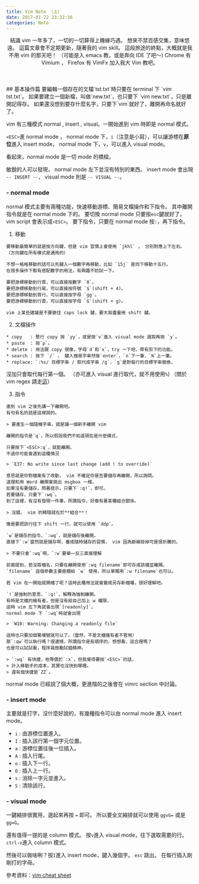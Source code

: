 ```yaml
---
title: Vim Note （上）
date: 2017-01-22 23:32:56
categories: Note
---
```

<center>
結識 vim 一年多了，一切的一切算得上機緣巧遇。
想來不禁百感交集，意味悠遠。
這篇文章會不定期更新，隨著我的 vim skill。
這段旅途的終點，大概就是我不用 vim 的那天吧！
（可能是入 emacs 教，或是奔向 IDE 了吧～)
Chrome 有 Vimium ， Firefox 有 VimFx 加入我大 Vim 教吧。
</center>
<!-- more --><br><br><br>
## 基本操作篇
要編輯一個存在的文檔`tst.txt`時只要在 terminal 下 `vim tst.txt`。
如果要建立一個新檔，叫做`new.txt`，也只要下 `vim new.txt`，只是離開記得存。
如果還沒想到要存什麼名字，只要下`vim`就好了，離開再命名就好了。

vim 有三種模式 normal , insert , visual。一開始進到 vim 時即是 normal 模式。

`<ESC>`進 normal mode ，
normal mode 下，`i`（注意是小寫），可以讓游標在**原位**進入 insert mode，
normal mode 下，`v`，可以進入 visual mode。

看起來，normal mode 是一切 mode 的橋樑。

敏銳的人可以發現， normal mode 左下並沒有特別的東西。
insert mode 會出現 `-- INSERT --`， visual mode 則是 `-- VISUAL --`。

### - normal mode
normal 模式主要有兩種功能，快速移動游標、簡易文檔操作和下指令。
其中離開指令就是在 normal mode 下的。
要切換 normal mode 只要按`esc`鍵就好了，vim script 會表示成`<ESC>`。
要下指令，只要在 normal mode 按`:`，再下指令。

  1. 移動

    要移動最簡單的就是按方向鍵，但是 vim 習慣上會使用 `jkhl` ， 分別對應上下左右。
    （方向鍵在所有模式是通用的）

    不想一格格移動的話可以先鍵入一個數字再移動，比如 `15j` 是向下移動十五行。
    在很多操作下都有搭配數字的用法，有興趣不妨試一下。

    要把游標移動到行首，可以直接按數字 `0`。
    要把游標移動到行尾，可以直接按符號 `$`(shift + 4)。
    要把游標移動到首行，可以直接按字母 `gg`。
    要把游標移動到行首，可以直接按字母 `G`(shift + g)。

    vim 上某些建議是不要鎖住 caps lock 鍵，要大寫盡量用 shift 鍵。

  2. 文檔操作

    * copy   : 整行 copy 按 `yy`，或是按`v`進入 visual mode 選取再按 `y`。
    * paste  : 按`p`。
    * delete : 用法跟 copy 很像，字母`d`和`x`，try 一下吧，帶有剪下的功能。
    * search : 按下 `/` ， 鍵入搜尋字串然後`enter`，`n`下一筆，`N`上一筆。
    * replace: `:%s/ 目標字串 / 取代成字串 /g`，`g`是對每行的目標字串替換，
沒加只會取代每行第一個。 （亦可進入 visual 進行取代，就不用使用`%`)
        （關於 vim regex 請走[這](http://vimregex.com/)）

  3. 指令

    進到 vim 之後先講一下離開吧。
    有句有名的話是這樣說的。

    > 要產生一個隨機字串，就是讓一個新手離開 vim

    離開的指令是`q`，所以假設我們不知道現在是什麼模式，

    只要按下`<ESC>:q`，就能離開。
    不過你可能會遇到這種情況

    > `E37: No write since last change (add ! to override)`

    意思就是你對檔案有了改動， vim 不確定你是否要儲存再離開，所以詢問。
    道理和用 Word 離開會跳出 msgbox 一樣。
    如果沒有要儲存，照著提示，只要下`:q!`，即可。
    若要儲存，只要下`:wq`。
    到了這裡，有沒有發現一件事，所謂指令，好像有著某種組合關係。

    > 沒錯， vim 的精隨就在於**組合**！

    像是要把該行往下 shift 一行，就可以使用 `ddp`。

    `w`是儲存的指令，`:wq`，就是儲存後離開。
    直接下`:w`當然就是儲存啊，養成隨時儲存的習慣， vim 因為斷線掛掉可是很折騰的。

    > 不要只會`:wq`啊，`:w`要舉一反三直接理解

    前面提到，若沒取檔名，只要在離開使用`:wq filename`即可存成該檔並離開。
    `filename` 這個參數主要是餵給 `w` 使用，所以單獨用`:w filename`也可以。

    若 vim 在一開始就開檔了呢？這時此種用法就會變成另存新檔囉，很好理解吧。

    `!`是強制的意思，`:q!`，解釋為強制離開。
    有時是文檔的擁有者，但是沒有給自己加上 w 權限，
    這時 vim 左下角就會出現`[readonly]`。
    normal mode 下 `:wq`時就會出現

    > `W10: Warning: Changing a readonly file`

    這時也只要加個驚嘆號就可以了。（當然，不是文檔擁有者不管用）
    那`:qw`可以執行嗎？很遺憾，所謂指令是有順序的，想想看，這合理嗎？
    也是可以試試看，程序員鼓勵試錯精神。

    > `:wq` 有快捷，他等價於`:x`，但我覺得要按`<ESC>`的話，
    > 計入移動手的成本，其實也沒快到哪裡。
    > 還有個快捷是`ZZ`。

normal mode 已經說了個大概，更進階的之後會在 vimrc section 中討論。

### - insert mode

主要就是打字，沒什麼好說的，有幾種指令可以由 normal mode 進入 insert mode。

  * `i` : 由游標位置進入。
  * `I` : 插入該行第一個字元位置。
  * `a` : 游標位置往後一位插入。
  * `A` : 插入行尾。
  * `o` : 插入下一行。
  * `O` : 插入上一行。
  * `s` : 消除一字元並進入。
  * `S` : 清除該行。

### - visual mode

  一鍵縮排很實用，選起來再按 `=` 即可。
  所以要全文縮排就可以使用 `ggvG=` 或是 `gg=G`。

  還有值得一提的是 column 模式。
  按`v`進入 visual mode，往下選取需要的行。
  `ctrl-v`進入 column 模式。

  然後可以做啥咧？按`I`進入 insert mode，鍵入幾個字。
  `esc` 跳出。
  在每行插入剛剛打的字母。

參考資料：[vim cheat sheet](https://www.fprintf.net/vimCheatSheet.html)
